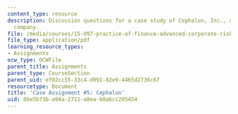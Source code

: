 ```yaml
---
content_type: resource
description: Discussion questions for a case study of Cephalon, Inc., a U.S. biopharmaceutical
  company.
file: /media/courses/15-997-practice-of-finance-advanced-corporate-risk-management-spring-2009/8be5b73ba94a2711a8eab8a6cc205454_MIT15_997s09_assn05_case05.pdf
file_type: application/pdf
learning_resource_types:
- Assignments
ocw_type: OCWFile
parent_title: Assignments
parent_type: CourseSection
parent_uid: ef02cc55-33c4-d991-82e9-4465d2736c67
resourcetype: Document
title: 'Case Assignment #5: Cephalon'
uid: 8be5b73b-a94a-2711-a8ea-b8a6cc205454
---
```

